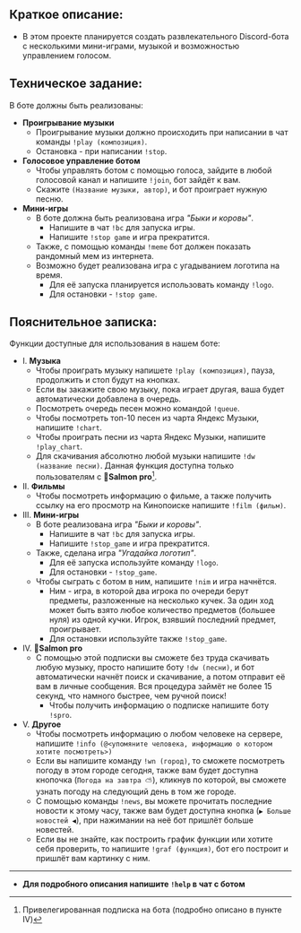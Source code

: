 ## Краткое описание:
* В этом проекте планируется создать развлекательного Discord-бота с несколькими мини-играми, музыкой и возможностью управлением голосом.
## Техническое задание:
В боте должны быть реализованы:

* __Проигрывание музыки__
  - Проигрывание музыки должно происходить при написании в чат команды `!play (композиция)`.
  - Остановка - при написании `!stop`.
* __Голосовое управление ботом__ 
  - Чтобы управлять ботом  с помощью голоса, зайдите в любой голосовой канал и напишите `!join`, бот зайдёт к вам. 
  - Скажите `(Название музыки, автор)`, и бот проиграет нужную песню.
* __Мини-игры__
   - В боте должна быть реализована игра _"Быки и коровы"_.
     - Напишите в чат `!bc` для запуска игры.
     - Напишите `!stop game` и игра прекратится.
   - Также, с помощью команды `!meme` бот должен показать рандомный мем из интернета.
   - Возможно будет реализована игра с угадыванием логотипа на время.
     - Для её запуска планируется использовать команду `!logo`.
     - Для остановки - `!stop game`.
## Пояснительное записка:
Функции доступные для использования в нашем боте:

* I. __Музыка__
  - Чтобы проиграть музыку напишете `!play (композиция)`, пауза, продолжить и стоп будут на кнопках.
  - Если вы закажите свою музыку, пока играет другая, ваша будет автоматически добавлена в очередь.
  - Посмотреть очередь песен можно командой `!queue`.
  - Чтобы посмотреть топ-10 песен из чарта Яндекс Музыки, напишите `!chart`.
  - Чтобы проиграть песни из чарта Яндекс Музыки, напишите `!play_chart`.
  - Для скачивания абсолютно любой музыки напишите `!dw (название песни)`. Данная функция доступна только пользователям с **👑Salmon pro**[^spro].
* II. __Фильмы__ 
  - Чтобы посмотреть информацию о фильме, а также получить ссылку на его просмотр на Кинопоиске напишите `!film (фильм)`.
* III. __Мини-игры__
   - В боте реализована игра _"Быки и коровы"_.
     - Напишите в чат `!bc` для запуска игры.
     - Напишите `!stop_game` и игра прекратится.
   - Также, сделана игра _"Угадайка логотип"_.
     - Для её запуска используйте команду `!logo`.
     - Для остановки - `!stop_game`.
   - Чтобы сыграть с ботом в ним, напишите `!nim` и игра начнётся.
     - Ним - игра, в которой два игрока по очереди берут предметы, разложенные на несколько кучек. За один ход может быть взято любое количество предметов (большее нуля) из одной кучки. Игрок, взявший последний предмет, проигрывает.
     - Для остановки используйте также `!stop_game`.
* IV. __👑Salmon pro__
  - С помощью этой подписки вы сможете без труда скачивать любую музыку, просто напишите боту `!dw (песни)`, и бот автоматически начнёт поиск и скачивание, а потом отправит её вам в личные сообщения. Вся процедура займёт не более 15 секунд, что намного быстрее, чем ручной поиск!
    - Чтобы получить информацию о подписке напишите боту `!spro`.
* V. __Другое__
  - Чтобы посмотреть информацию о любом человеке на сервере, напишите `!info (@<упомяните человека, информацию о котором хотите посмотреть>)`
  - Если вы напишите команду `!wn (город)`, то сможете посмотреть погоду в этом городе сегодня, также вам будет доступна кнопочка (`Погода на завтра ⛅`), кликнув по которой, вы сможете узнать погоду на следующий день в том же городе.
  - С помощью команды `!news`, вы можете прочитать последние новости к этому часу, также вам будет доступна кнопка (`▶ Больше новостей ◀`), при нажимании на неё бот пришлёт больше новестей.
  - Если вы не знайте, как построить график функции или хотите себя проверить, то напишите `!graf (функция)`, бот его построит и пришлёт вам картинку с ним.
---

* __Для подробного описания напишите `!help` в чат с ботом__
[^spro]: Привелегированная подписка на бота (подробно описано в  пункте IV)
